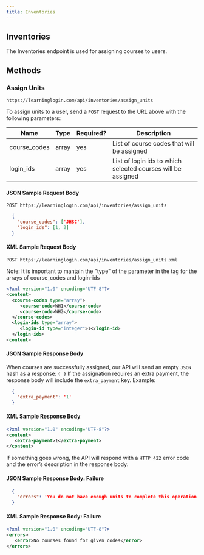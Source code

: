 ```yaml
---
title: Inventories
---
```


## Inventories

The Inventories endpoint is used for assigning courses to users.

## Methods

### Assign Units

`https://learninglogin.com/api/inventories/assign_units`

To assign units to a user, send a `POST` request to the URL above with the following parameters:

| Name         | Type   | Required? | Description                                                   |
|--------------|--------|-----------|---------------------------------------------------------------|
| course_codes | array  | yes       | List of course codes that will be assigned                    |
| login_ids    | array  | yes       | List of login ids to which selected courses will be assigned  |

#### JSON Sample Request Body

`POST https://learninglogin.com/api/inventories/assign_units`

~~~json
  {
    "course_codes": ['JHSC'],
    "login_ids": [1, 2]
  }
~~~

#### XML Sample Request Body

`POST https://learninglogin.com/api/inventories/assign_units.xml`

Note: It is important to mantain the "type" of the parameter in the tag for the arrays of course_codes and login-ids

~~~xml
<?xml version="1.0" encoding="UTF-8"?>
<content>
  <course-codes type="array">
     <course-code>WH1</course-code>
     <course-code>WH2</course-code>
  </course-codes>
  <login-ids type="array">
     <login-id type="integer">1</login-id>
  </login-ids>
<content>
~~~

#### JSON Sample Response Body

When courses are successfully assigned, our API will send an empty `JSON` hash as a response: `{ }`
If the assignation requires an extra payment, the response body will include the `extra_payment` key. Example:

~~~json
  {
    "extra_payment": '1'
  }
~~~

#### XML Sample Response Body

~~~xml
<?xml version="1.0" encoding="UTF-8"?>
<content>
   <extra-payment>1</extra-payment>
</content>
~~~


If something goes wrong, the API will respond with a `HTTP 422` error code and the error’s description in the response body:

#### JSON Sample Response Body: Failure

~~~json
  {
    "errors": 'You do not have enough units to complete this operation'
  }
~~~

#### XML Sample Response Body: Failure

~~~xml
<?xml version="1.0" encoding="UTF-8"?>
<errors>
   <error>No courses found for given codes</error>
</errors>
~~~
